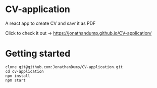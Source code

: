 # CV-application
A react app to create CV and savr it as PDF

Click to check it out -> https://jonathandump.github.io/CV-application/

# Getting started 
```
clone git@github.com:JonathanDump/CV-application.git
cd cv-application
npm install
npm start

```
